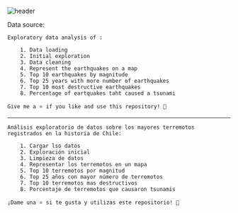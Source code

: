 
![header](https://github.com/DataCiriano/Data-Analysis-Python/assets/147123439/1e584bc7-2597-4b45-a3e5-8bce3d87bf79)

Data source: 

	Exploratory data analysis of :

		1. Data loading
		2. Initial exploration
		3. Data cleaning
		4. Represent the earthquakes on a map
		5. Top 10 earthquakes by magnitude
		6. Top 25 years with more number of earthquakes
		7. Top 10 most destructive earthquakes
		8. Percentage of eartquakes taht caused a tsunami
	
	Give me a ⭐️ if you like and use this repository! 👏

----------------------------------------------------------------------------------------------------

	Análisis exploratorio de datos sobre los mayores terremotos registrados en la historia de Chile:

		1. Cargar lso datos
		2. Exploración inicial
		3. Limpieza de datos
		4. Representar los terremotos en un mapa
		5. Top 10 terremotos por magnitud
		6. Top 25 años con mayor número de terremotos
		7. Top 10 terremotos mas destructivos
		8. Porcentaje de terremotos que causaron tsunamis
	
	¡Dame una ⭐️ si te gusta y utilizas este repositorio! 👏


